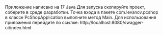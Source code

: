 


 Приложение написано на 17 Java
Для запуска скопируйте проект, соберите в среде разработки. Точка входа в пакете com.levanov.pcshop 
в классе PcShopApplication выполните метод Main. Для использования приложения перейдите по ссылке:
http://localhost:8080/swagger-ui/index.html

